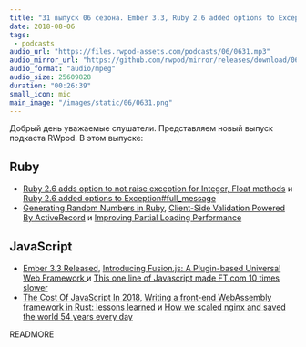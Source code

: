```yaml
---
title: "31 выпуск 06 сезона. Ember 3.3, Ruby 2.6 added options to Exception#full_message, Fusion.js и прочее"
date: 2018-08-06
tags:
 - podcasts
audio_url: "https://files.rwpod-assets.com/podcasts/06/0631.mp3"
audio_mirror_url: "https://github.com/rwpod/mirror/releases/download/06.31/0631.mp3"
audio_format: "audio/mpeg"
audio_size: 25609828
duration: "00:26:39"
small_icon: mic
main_image: "/images/static/06/0631.png"
---
```


Добрый день уважаемые слушатели. Представляем новый выпуск подкаста RWpod. В этом выпуске:

## Ruby

 - [Ruby 2.6 adds option to not raise exception for Integer, Float methods](https://blog.bigbinary.com/2018/07/31/ruby-2-6-adds-option-to-not-raise-exception-for-integer-float-methods.html) и [Ruby 2.6 added options to Exception#full_message](https://crypt.codemancers.com/posts/2018-07-30-ruby-2-6-added-options-exception-full-message/)
 - [Generating Random Numbers in Ruby](https://blog.appsignal.com/2018/07/31/generating-random-numbers-in-ruby.html), [Client-Side Validation Powered By ActiveRecord](https://medium.com/@ccschmitz/client-side-validation-powered-by-activerecord-6d8c1fed4e6) и [Improving Partial Loading Performance](https://www.driftingruby.com/episodes/improving-partial-loading-performance)

## JavaScript

 - [Ember 3.3 Released](https://emberjs.com/blog/2018/07/16/ember-3-3-released.html), [Introducing Fusion.js: A Plugin-based Universal Web Framework
](https://eng.uber.com/fusionjs/) и [This one line of Javascript made FT.com 10 times slower](https://medium.com/ft-product-technology/this-one-line-of-javascript-made-ft-com-10-times-slower-5afb02bfd93f)
 - [The Cost Of JavaScript In 2018](https://medium.com/@addyosmani/the-cost-of-javascript-in-2018-7d8950fbb5d4), [Writing a front-end WebAssembly framework in Rust: lessons learned](https://medium.com/@robert.balicki_2494/writing-a-front-end-webassembly-framework-in-rust-lessons-learned-7cc48ed27d96) и [How we scaled nginx and saved the world 54 years every day](https://blog.cloudflare.com/how-we-scaled-nginx-and-saved-the-world-54-years-every-day/)

READMORE
